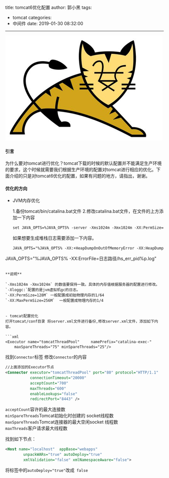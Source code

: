 title: tomcat6优化配置
author: 郭小黑
tags:
  - tomcat
categories:
  - 中间件
date: 2019-01-30 08:32:00
---

![](/images/tomcat.jpg)

#### 引言

为什么要对tomcat进行优化？tomcat下载的时候的默认配置并不能满足生产环境的要求，这个时候就需要我们根据生产环境的配置对tomcat进行相应的优化。下面介绍的只是对tomcat6优化的配置，如果有问题的地方，请指出，谢谢。

<!--more-->


#### 优化的方向


- JVM内存优化

  1.备份tomcat/bin/catalina.bat文件
  2.修改catalina.bat文件，在文件的上方添加一下内容
  
  ```xml
  set JAVA_OPTS=%JAVA_OPTS% -server -Xms1024m -Xmx1024m -XX:PermSize=64M -XX:MaxPermSize=128m -XX:+PrintGCDateStamps -XX:+PrintGCDetails -Xloggc:D:\Tomcat\apache-tomcat-6.0.29\logs\gc.log
  ```
  
  如果想要生成堆栈日志需要添加一下内容。
  
  ```xml
  JAVA_OPTS="%JAVA_OPTS% -XX:+HeapDumpOnOutOfMemoryError -XX:HeapDumpPath=日志路径"
JAVA_OPTS="%JAVA_OPTS% -XX:ErrorFile=日志路径/hs_err_pid%p.log"
  ```
  
**说明**

`-Xms1024m -Xmx1024m` 的数值要保持一致。具体的内存值根据服务器的配置进行修改。  
`-Xloggc:`配置的是jvm虚拟机gc的日志。  
`-XX:PermSize=128M` 一般配置成初始物理内存的1/64  
`-XX:MaxPermSize=256M`  一般配置成物理内存的1/4


- tomcat配置优化   
  打开tomcat/conf目录 将server.xml文件进行备份,修改server.xml文件，添加如下内容。
  
  ```xml
<Executor name="tomcatThreadPool"     namePrefix="catalina-exec-" 
      maxSpareThreads="75" minSpareThreads="25"/>
```
找到`Connector`标签 修改`Connector`的内容  

```xml
//上面添加的Executor节点
<Connector executor="tomcatThreadPool" port="80" protocol="HTTP/1.1" 
           connectionTimeout="20000" 
           acceptCount="700" 
           maxThreads="600"
		   enableLookups="false" 
           redirectPort="8443" />
```
`acceptCount`容许的最大连接数   
`minSpareThreads`Tomcat初始化时创建的 socket线程数  
`maxSpareThreads`Tomcat连接器的最大空闲socket 线程数  
`maxThreads`客户请求最大线程数

找到如下节点：
```xml
<Host name="localhost"  appBase="webapps"
        unpackWARs="true" autoDeploy="true"
        xmlValidation="false" xmlNamespaceAware="false">
```

将标签中的`autoDeploy="true"`改成` false`


